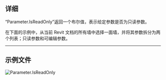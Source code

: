 ## 详细
“Parameter.IsReadOnly”返回一个布尔值，表示给定参数是否为只读参数。

在下面的示例中，从当前 Revit 文档的所有墙中选择一面墙，并将其参数拆分为两个列表；只读参数和可编辑参数。
___
## 示例文件

![Parameter.IsReadOnly](./Revit.Elements.Parameter.IsReadOnly_img.jpg)
